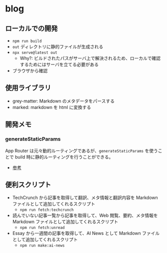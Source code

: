 # blog

## ローカルでの開発

- `npm run build`
- `out` ディレクトリに静的ファイルが生成される
- `npx serve@latest out`
  - Why?: ビルドされたパスがサーバ上で解決されるため、ローカルで確認するためにはサーバを立てる必要がある
- ブラウザから確認

## 使用ライブラリ

- grey-matter: Markdown のメタデータをパースする
- marked: markdown を html に変換する

## 開発メモ

### generateStaticParams

App Router は元々動的ルーティングであるが、`generateStaticParams` を使うことで build 時に静的ルーティングを行うことができる。

- [参考](https://nextjs.org/docs/app/api-reference/functions/generate-static-params)

## 便利スクリプト

- TechCrunch から記事を取得して翻訳、メタ情報と翻訳内容を Markdown ファイルとして追加してくれるスクリプト
  - `npm run fetch:techcrunch`
- 読んでいない記事一覧から記事を取得して、Web 閲覧、要約、メタ情報を Markdown ファイルとして追加してくれるスクリプト
  - `npm run fetch:unread`
- Essay から一週間の記事を取得して、AI News として Markdown ファイルとして追加してくれるスクリプト
  - `npm run make:ai-news`
